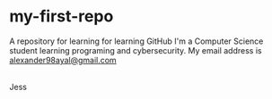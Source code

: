 # my-first-repo
A repository for learning for learning GitHub 
I'm a Computer Science student learning programing and cybersecurity. 
My email address is alexander98ayal@gmail.com 

<br/> Jess
